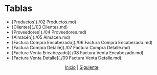 # Tablas
* [Productos](./02 Productos.md)
* [Clientes](./03 Clientes.md)
* [Proveedores](./04 Proveedores.md)
* [Almacén](./05 Almacen.md)
* [Factura Compra Encabezado](./06 Factura Compra Encabezado.md)
* [Factura Compra Detalle](./07 Factura Compra Detalle.md)
* [Factura Venta Encabezado](./08 Factura Venta Encabezado.md)
* [Factura Venta Detalle](./09 Factura Venta Detalle.md)

<p align="center">
    <a href="../README.md">Inicio</a> |
    <a href="./02 Productos.md">Siguiente</a>
</p>